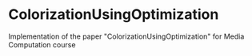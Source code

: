 # ColorizationUsingOptimization
Implementation of the paper "ColorizationUsingOptimization" for Media Computation course

